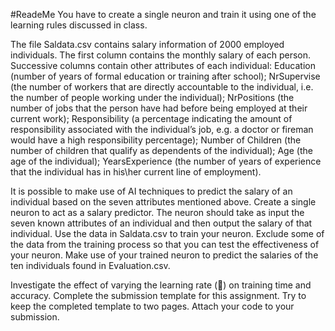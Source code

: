 #ReadeMe
You have to create a single neuron and train it using one of the learning rules discussed in class.    

The file Saldata.csv contains salary information of 2000 employed individuals.  The first column contains the monthly salary of each person. Successive columns contain other attributes of each individual: Education (number of years of formal education or training after school); NrSupervise (the number of workers that are directly accountable to the individual, i.e. the number of people working under the individual); NrPositions (the number of jobs that the person have had before being employed at their current work); Responsibility (a percentage indicating the amount of responsibility associated with the individual’s job, e.g. a doctor or fireman would have a high responsibility percentage); Number of Children (the number of children that qualify as dependents of the individual); Age (the age of the individual); YearsExperience (the number of years of experience that the individual has in his\her current line of employment).

It is possible to make use of AI techniques to predict the salary of an individual based on the seven attributes mentioned above.  Create a single neuron to act as a salary predictor. The neuron should take as input the seven known attributes of an individual and then output the salary of that individual.  Use the data in Saldata.csv to train your neuron.  Exclude some of the data from the training process so that you can test the effectiveness of your neuron.  Make use of your trained neuron to predict the salaries of the ten individuals found in Evaluation.csv. 

Investigate the effect of varying the learning rate () on training time and accuracy. Complete the submission template for this assignment.  Try to keep the completed template to two pages. Attach your code to your submission.
